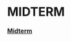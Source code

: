 # MIDTERM

<strong><a href="https://fuadhajiyevv.github.io/midterm/index.html/" target="_blank">Midterm</a></strong><br/>
